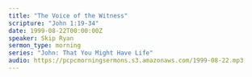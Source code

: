 ```yaml
---
title: "The Voice of the Witness"
scripture: "John 1:19-34"
date: 1999-08-22T00:00:00Z
speaker: Skip Ryan
sermon_type: morning
series: "John: That You Might Have Life"
audio: https://pcpcmorningsermons.s3.amazonaws.com/1999-08-22.mp3 
---
```



